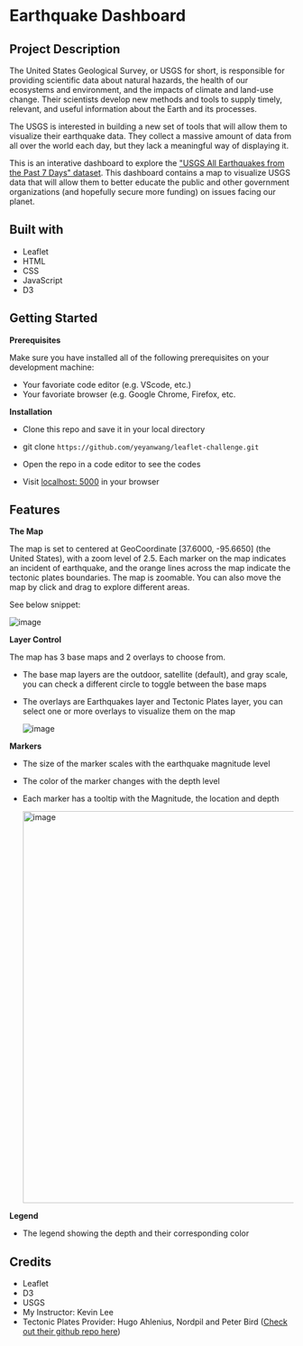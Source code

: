 # Earthquake Dashboard

## Project Description
  The United States Geological Survey, or USGS for short, is responsible for providing scientific data about natural hazards, the health of our ecosystems and environment, and the impacts of climate and land-use change. Their scientists develop new methods and tools to supply timely, relevant, and useful information about the Earth and its processes.

  The USGS is interested in building a new set of tools that will allow them to visualize their earthquake data. They collect a massive amount of data from all over the world each day, but they lack a meaningful way of displaying it. 

This is an interative dashboard to explore the ["USGS All Earthquakes from the Past 7 Days" dataset](https://earthquake.usgs.gov/earthquakes/feed/v1.0/summary/all_week.geojson). This dashboard contains a map to visualize USGS data that will allow them to better educate the public and other government organizations (and hopefully secure more funding) on issues facing our planet.

## Built with
- Leaflet 
- HTML
- CSS
- JavaScript
- D3

## Getting Started 
**Prerequisites**

Make sure you have installed all of the following prerequisites on your development machine:
- Your favoriate code editor (e.g. VScode, etc.)
- Your favoriate browser (e.g. Google Chrome, Firefox, etc.

**Installation**
- Clone this repo and save it in your local directory
- git clone `https://github.com/yeyanwang/leaflet-challenge.git`
- Open the repo in a code editor to see the codes

- Visit [localhost: 5000](http://localhost:5000) in your browser

## Features
**The Map**

  The map is set to centered at GeoCoordinate [37.6000, -95.6650] (the United States), with a zoom level of 2.5. Each marker on the map indicates an incident of earthquake, and the orange lines across the map indicate the tectonic plates boundaries. The map is zoomable. You can also move the map by click and drag to explore different areas. 

See below snippet:

  ![image](https://user-images.githubusercontent.com/120543690/230995887-590a7427-9056-4b53-9c3c-461a4a0b1866.png)
  
**Layer Control**

The map has 3 base maps and 2 overlays to choose from. 
- The base map layers are the outdoor, satellite (default), and gray scale, you can check a different circle to toggle between the base maps
- The overlays are Earthquakes layer and Tectonic Plates layer, you can select one or more overlays to visualize them on the map

  ![image](https://user-images.githubusercontent.com/120543690/230997542-82c7ecbe-9273-4738-a824-b5988bc76ff5.png)


**Markers**

  - The size of the marker scales with the earthquake magnitude level 
  - The color of the marker changes with the depth level
  - Each marker has a tooltip with the Magnitude, the location and depth

    <img width="695" alt="image" src="https://user-images.githubusercontent.com/120543690/229031857-a356e461-e4d4-4b0b-90d8-6207f652f369.png">

  
**Legend**

  - The legend showing the depth and their corresponding color
  
## Credits
- Leaflet 
- D3
- USGS
- My Instructor: Kevin Lee
- Tectonic Plates Provider: Hugo Ahlenius, Nordpil and Peter Bird ([Check out their github repo here](https://github.com/fraxen/tectonicplates))
